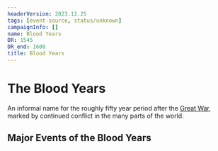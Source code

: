 ```yaml
---
headerVersion: 2023.11.25
tags: [event-source, status/unknown]
campaignInfo: []
name: Blood Years
DR: 1545
DR_end: 1600
title: Blood Years
---
```


# The Blood Years

An informal name for the roughly fifty year period after the [Great War](<./great-war.md>), marked by continued conflict in the many parts of the world.

## Major Events of the Blood Years




